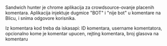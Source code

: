 Sandwich hunter je chrome aplikacija za crowdsource-ovanje placenih komentara.
Aplikacija injektuje dugmice "BOT" i "nije bot" u komentare na Blicu, i snima odgovore
korisnika.

Iz komentara kod treba da iskasapi:
    ID komentara,
    username komentatora, 
    opcionalno kome je komentar upucen,
    rejting komentara,
    broj glasova na komentaru
